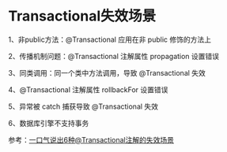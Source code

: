 # Transactional失效场景


1、非public方法：@Transactional 应用在非 public 修饰的方法上

2、传播机制问题：@Transactional 注解属性 propagation 设置错误

3、同类调用：同一个类中方法调用，导致 @Transactional 失效

4、@Transactional 注解属性 rollbackFor 设置错误

5、异常被 catch 捕获导致 @Transactional 失效

6、数据库引擎不支持事务

参考：[一口气说出6种@Transactional注解的失效场景](https://juejin.cn/post/6844904096747503629)

